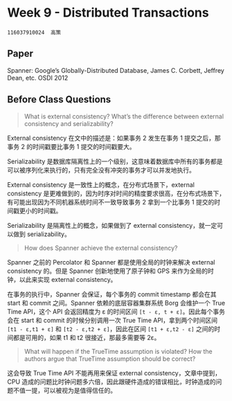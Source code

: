 # Week 9 - Distributed Transactions

```
116037910024  高策
```

## Paper

Spanner: Google’s Globally-Distributed Database, James C. Corbett, Jeffrey Dean, etc. OSDI 2012

## Before Class Questions

> What is external consistency? What’s the difference between external consistency and serializability?

External consistency 在文中的描述是：如果事务 2 发生在事务 1 提交之后，那事务 2 的时间戳要比事务 1 提交的时间戳要大。

Serializability 是数据库隔离性上的一个级别，这意味着数据库中所有的事务都是可以被序列化来执行的，只有完全没有冲突的事务才可以并发地执行。

External consistency 是一致性上的概念，在分布式场景下，external consistency 是更难做到的，因为时序对时间的精度要求很高，在分布式场景下，有可能出现因为不同机器系统时间不一致导致事务 2 拿到一个比事务 1 提交的时间戳更小的时间戳。

Serializability 是隔离性上的概念，如果做到了 external consistency，就一定可以做到 serializability。

> How does Spanner achieve the external consistency?

 Spanner 之前的 Percolator 和 Spanner 都是使用全局的时钟来解决 external consistency 的。但是 Spanner 创新地使用了原子钟和 GPS 来作为全局的时钟，以此来实现 external consistency。

 在事务的执行中，Spanner 会保证，每个事务的 commit timestamp 都会在其 start 和 commit 之间。Spanner 依赖的底层容器集群系统 Borg 会维护一个 True Time API，这个 API 会返回精度为 ε 的时间区间 `[t - ε, t + ε]`。因此每个事务会在 start 和 commit 的时候分别调用一次 True Time API，拿到两个时间区间 `[t1 - ε,t1 + ε]` 和 `[t2 - ε,t2 + ε]`，因此在区间 `[t1 + ε,t2 - ε]` 之间的时间都是可用的，如果 t1 和 t2 很接近，那最多需要等 2ε。

> What will happen if the TrueTime assumption is violated? How the authors argue that TrueTime assumption should be correct?

这会导致 True Time API 不能再用来保证 external consistency，文章中提到，CPU 造成的问题比时钟问题多六倍，因此跟硬件造成的错误相比，时钟造成的问题不值一提，可以被视为是值得信任的。
